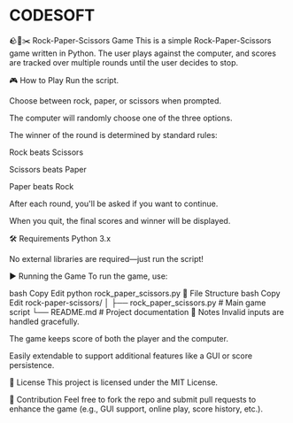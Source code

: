 # CODESOFT
🪨📄✂️ Rock-Paper-Scissors Game
This is a simple Rock-Paper-Scissors game written in Python. The user plays against the computer, and scores are tracked over multiple rounds until the user decides to stop.

🎮 How to Play
Run the script.

Choose between rock, paper, or scissors when prompted.

The computer will randomly choose one of the three options.

The winner of the round is determined by standard rules:

Rock beats Scissors

Scissors beats Paper

Paper beats Rock

After each round, you'll be asked if you want to continue.

When you quit, the final scores and winner will be displayed.

🛠️ Requirements
Python 3.x

No external libraries are required—just run the script!

▶️ Running the Game
To run the game, use:

bash
Copy
Edit
python rock_paper_scissors.py
📁 File Structure
bash
Copy
Edit
rock-paper-scissors/
│
├── rock_paper_scissors.py   # Main game script
└── README.md                # Project documentation
📌 Notes
Invalid inputs are handled gracefully.

The game keeps score of both the player and the computer.

Easily extendable to support additional features like a GUI or score persistence.

📃 License
This project is licensed under the MIT License.

🙌 Contribution
Feel free to fork the repo and submit pull requests to enhance the game (e.g., GUI support, online play, score history, etc.).

